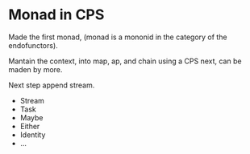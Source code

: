 # Monad in CPS

Made the first monad, (monad is a mononid in the category of the endofunctors).

Mantain the context, into map, ap, and chain using  a CPS next, can be maden by more.

Next step append stream.

- Stream
- Task
- Maybe
- Either
- Identity
- ...